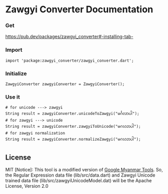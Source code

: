 # Zawgyi Converter Documentation

### Get
https://pub.dev/packages/zawgyi_converter#-installing-tab-

### Import
```
import 'package:zawgyi_converter/zawgyi_converter.dart';
```

### Initialize
```
ZawgyiConverter zawgyiConverter = ZawgyiConverter();
```

### Use it
```
# for unicode ---> zawgyi
String result = zawgyiConverter.unicodeToZawgyi("မင်္ဂလာပါ");
# for zawgyi ---> unicode
String result = zawgyiConverter.zawgyiToUnicode("မဂၤလာပါ");
# for zawgyi normalization
String result = zawgyiConverter.normalizeZawgyi("မဂၤလာပါ");
```


License
----

MIT
[Notice]: This tool is a modified version of [Google Myanmar Tools](https://github.com/google/myanmar-tools/tree/master/clients/js).
So, the Regular Expression data file (lib/src/data.dart) and Zawgyi Unicode trained data file (lib/src/zawgyiUnicodeModel.dat) will be the Apache License, Version 2.0
